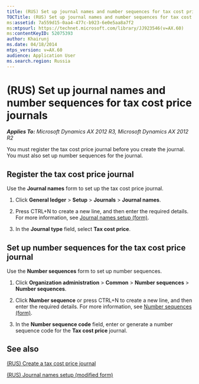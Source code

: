 ```yaml
---
title: (RUS) Set up journal names and number sequences for tax cost price journals
TOCTitle: (RUS) Set up journal names and number sequences for tax cost price journals
ms:assetid: 7a559d15-0aa4-477c-b923-6e0e5aa8a7f2
ms:mtpsurl: https://technet.microsoft.com/library/JJ923546(v=AX.60)
ms:contentKeyID: 52075393
author: Khairunj
ms.date: 04/18/2014
mtps_version: v=AX.60
audience: Application User
ms.search.region: Russia
---
```


# (RUS) Set up journal names and number sequences for tax cost price journals 


_**Applies To:** Microsoft Dynamics AX 2012 R3, Microsoft Dynamics AX 2012 R2_

You must register the tax cost price journal before you create the journal. You must also set up number sequences for the journal.

## Register the tax cost price journal

Use the **Journal names** form to set up the tax cost price journal.

1.  Click **General ledger** \> **Setup** \> **Journals** \> **Journal names**.

2.  Press CTRL+N to create a new line, and then enter the required details. For more information, see [Journal names setup (form)](https://technet.microsoft.com/library/aa552517\(v=ax.60\)).

3.  In the **Journal type** field, select **Tax cost price**.

## Set up number sequences for the tax cost price journal

Use the **Number sequences** form to set up number sequences.

1.  Click **Organization administration** \> **Common** \> **Number sequences** \> **Number sequences**.

2.  Click **Number sequence** or press CTRL+N to create a new line, and then enter the required details. For more information, see [Number sequences (form)](https://technet.microsoft.com/library/hh209531\(v=ax.60\)).

3.  In the **Number sequence code** field, enter or generate a number sequence code for the **Tax cost price** journal.

## See also

[(RUS) Create a tax cost price journal](rus-create-a-tax-cost-price-journal.md)

[(RUS) Journal names setup (modified form)](https://technet.microsoft.com/library/jj923260\(v=ax.60\))

  


